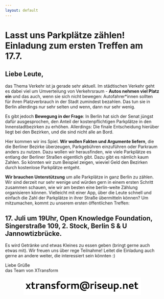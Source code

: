 ```yaml
---
layout: default
---
```


# Lasst uns Parkplätze zählen! Einladung zum ersten Treffen am 17.7.

<p/>

## Liebe Leute,

das Thema Verkehr ist ja gerade sehr aktuell. Im städtischen
Verkehr geht es dabei viel um Umverteilung von Verkehrsraum - __Autos nehmen viel
Platz ein__ und das auch, wenn sie sich nicht bewegen: Autofahrer*innen sollten
für ihren Platzverbrauch in der Stadt zumindest bezahlen. Das tun sie in Berlin
allerdings nur sehr selten und wenn, dann nur sehr wenig.

Es gibt jedoch __Bewegung in der Frage__: In Berlin hat sich der Senat jüngst dafür ausgesprochen,
den Anteil der kostenpflichtigen Parkplätze in den Innenstadtbezirken zu
erhöhen. Allerdings: Die finale Entscheidung hierüber liegt bei den Bezirken,
und die sind nicht alle an Bord.

Hier kommen wir ins Spiel. __Wir wollen Fakten und Argumente liefern__, die die
Berliner Bezirke überzeugen, Parkgebühren einzuführen oder Parkraum anders zu
nutzen. Dazu wollen wir herausfinden, wie viele Parkplätze es entlang der
Berliner Straßen eigentlich gibt. Dazu gibt es nämlich kaum Zahlen. So könnten
wir zum Beispiel zeigen, wieviel Geld den Bezirken durch kostenlose Parkplätze
entgeht.

__Wir brauchen Unterstützung__ um alle Parkplätze in ganz Berlin zu
zählen. Wir sind derzeit nur sehr wenige und würden gern in einem ersten Schritt
zusammen schauen, wie wir am besten eine berlin-weite Zählung organisieren
können. Vielleicht mit einer App, über die Leute schnell und einfach die Zahl
der Parkplätze in ihrer Straße übermitteln können? Um mitzumachen, kommt zu
unserem ersten öffentlichen Treffen: 

## 17. Juli um 19Uhr, Open Knowledge Foundation, Singerstraße 109, 2. Stock, Berlin S & U Jannowtizbrücke.

Es wird Getränke und etwas Kleines zu essen geben (bringt gerne auch etwas
mit). Wir freuen uns über rege Teilnahme! Leitet die Einladung auch gerne an
andere weiter, die interessiert sein könnten :) 

  Liebe Grüße
  <br/>
  das Team von XTransform

<div align="center">
  <img src="/assets/images/xtransform-email.png">
</div>
